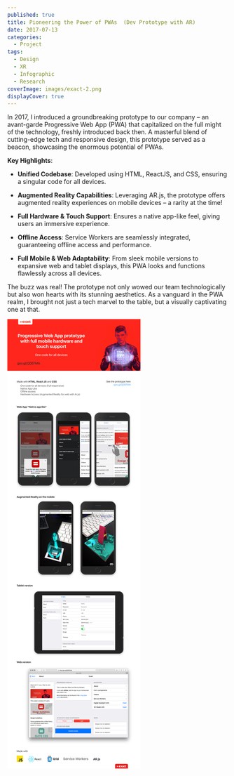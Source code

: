 ```yaml
---
published: true
title: Pioneering the Power of PWAs  (Dev Prototype with AR)
date: 2017-07-13
categories:
  - Project
tags:
  - Design
  - XR
  - Infographic
  - Research
coverImage: images/exact-2.png
displayCover: true
---
```


In 2017, I introduced a groundbreaking prototype to our company – an avant-garde Progressive Web App (PWA) that capitalized on the full might of the technology, freshly introduced back then. A masterful blend of cutting-edge tech and responsive design, this prototype served as a beacon, showcasing the enormous potential of PWAs.

**Key Highlights**:

- **Unified Codebase**: Developed using HTML, ReactJS, and CSS, ensuring a singular code for all devices.

- **Augmented Reality Capabilities**: Leveraging AR.js, the prototype offers augmented reality experiences on mobile devices – a rarity at the time!

- **Full Hardware & Touch Support**: Ensures a native app-like feel, giving users an immersive experience.

- **Offline Access**: Service Workers are seamlessly integrated, guaranteeing offline access and performance.

- **Full Mobile & Web Adaptability**: From sleek mobile versions to expansive web and tablet displays, this PWA looks and functions flawlessly across all devices.

The buzz was real! The prototype not only wowed our team technologically but also won hearts with its stunning aesthetics. As a vanguard in the PWA realm, I brought not just a tech marvel to the table, but a visually captivating one at that.

![](./images/exact-1.png)
